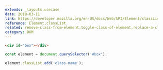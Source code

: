 ```yaml
---
extends: _layouts.usecase
date: 2018-03-11
link: https://developer.mozilla.org/en-US/docs/Web/API/Element/classList
reference: Element.classList
related: remove-class-from-element,toggle-class-of-element,replace-a-class-of-element
category: DOM
---
```


```html
<div id="box"></div>
```

```javascript
const element = document.querySelector('#box');

element.classList.add('class-name');
```